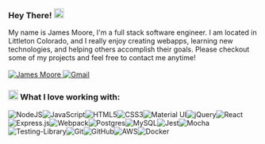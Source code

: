### Hey There! <img src="https://user-images.githubusercontent.com/1303154/88677602-1635ba80-d120-11ea-84d8-d263ba5fc3c0.gif" height="20" width="20"/>

My name is James Moore, I'm a full stack software engineer. I am located in Littleton Colorado, and I really enjoy creating webapps, learning new technologies, and helping others accomplish their goals. Please checkout some of my projects and feel free to contact me anytime! <br /> <br />
<a href="https://www.linkedin.com/in/jmoore99/">
<img alt="James Moore" src="https://img.shields.io/badge/James Moore-%230077B5.svg?style=for-the-badge&logo=linkedin&logoColor=white">
</a><a href="mailto:jameswmoore99@gmail.com"><img alt="Gmail" src="https://img.shields.io/badge/jameswmoore99@gmail.com-D14836?style=for-the-badge&logo=gmail&logoColor=white" /></a>

### <img src="https://images.emojiterra.com/twitter/v13.0/512px/1f6e0.png" height="20" width="20"/> What I love working with:

<img alt="NodeJS" src="https://img.shields.io/badge/node.js-%2343853D.svg?style=for-the-badge&logo=node-dot-js&logoColor=white"/><img alt="JavaScript" src="https://img.shields.io/badge/javascript-%23323330.svg?style=for-the-badge&logo=javascript&logoColor=%23F7DF1E"/><img alt="HTML5" src="https://img.shields.io/badge/html5-%23E34F26.svg?style=for-the-badge&logo=html5&logoColor=white"/><img alt="CSS3" src="https://img.shields.io/badge/css3-%231572B6.svg?style=for-the-badge&logo=css3&logoColor=white"/><img alt="Material UI" src="https://img.shields.io/badge/materialui-%230081CB.svg?style=for-the-badge&logo=material-ui&logoColor=white"/><img alt="jQuery" src="https://img.shields.io/badge/jquery-%230769AD.svg?style=for-the-badge&logo=jquery&logoColor=white"/><img alt="React" src="https://img.shields.io/badge/react-%2320232a.svg?style=for-the-badge&logo=react&logoColor=%2361DAFB"/><img alt="Express.js" src="https://img.shields.io/badge/express.js-%23404d59.svg?style=for-the-badge&logo=express&logoColor=%2361DAFB"/><img alt="Webpack" src="https://img.shields.io/badge/webpack-%238DD6F9.svg?style=for-the-badge&logo=webpack&logoColor=black" /><img alt="Postgres" src ="https://img.shields.io/badge/postgres-%23316192.svg?style=for-the-badge&logo=postgresql&logoColor=white"/><img alt="MySQL" src="https://img.shields.io/badge/mysql-%2300f.svg?style=for-the-badge&logo=mysql&logoColor=white"/><img alt="Jest" src="https://img.shields.io/badge/-jest-%23C21325?style=for-the-badge&logo=jest&logoColor=white"/><img alt="Mocha" src="https://img.shields.io/badge/-mocha-%238D6748?style=for-the-badge&logo=mocha&logoColor=white"/><img alt="Testing-Library" src="https://img.shields.io/badge/-TestingLibrary-%23E33332?style=for-the-badge&logo=testing-library&logoColor=white"/><img alt="Git" src="https://img.shields.io/badge/git-%23F05033.svg?style=for-the-badge&logo=git&logoColor=white"/><img alt="GitHub" src="https://img.shields.io/badge/github-%23121011.svg?style=for-the-badge&logo=github&logoColor=white"/><img alt="AWS" src="https://img.shields.io/badge/AWS-%23FF9900.svg?style=for-the-badge&logo=amazon-aws&logoColor=white"/><img alt="Docker" src="https://img.shields.io/badge/docker-%230db7ed.svg?style=for-the-badge&logo=docker&logoColor=white"/>
